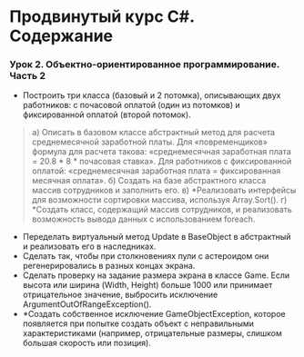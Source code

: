# Продвинутый курс C#. Содержание 

### Урок 2. Объектно-ориентированное программирование. Часть 2

  - Построить три класса (базовый и 2 потомка), описывающих двух работников: с почасовой оплатой (один из потомков) и фиксированной оплатой (второй потомок).
  >а) Описать в базовом классе абстрактный метод для расчета среднемесячной заработной платы. Для «повременщиков» формула для расчета такова: «среднемесячная заработная плата = 20.8 * 8 * почасовая ставка». Для работников с фиксированной оплатой: «среднемесячная заработная плата = фиксированная месячная оплата».
  >б) Создать на базе абстрактного класса массив сотрудников и заполнить его.
  >в) *Реализовать интерфейсы для возможности сортировки массива, используя Array.Sort().
  >г) *Создать класс, содержащий массив сотрудников, и реализовать возможность вывода данных с использованием foreach.

  - Переделать виртуальный метод Update в BaseObject в абстрактный и реализовать его в наследниках.
  - Сделать так, чтобы при столкновениях пули с астероидом они регенерировались в разных концах экрана.
  - Сделать проверку на задание размера экрана в классе Game. Если высота или ширина (Width, Height) больше 1000 или принимает отрицательное значение, выбросить исключение ArgumentOutOfRangeException().
  - *Создать собственное исключение GameObjectException, которое появляется при попытке создать объект с неправильными характеристиками (например, отрицательные размеры, слишком большая скорость или позиция).

